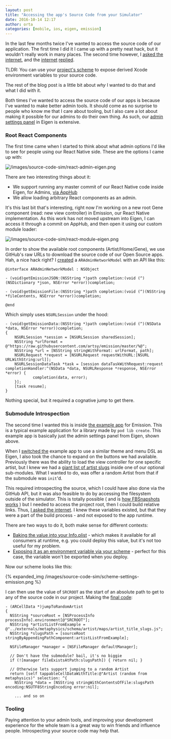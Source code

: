 ```yaml
---
layout: post
title: "Accessing the app's Source Code from your Simulator"
date: 2016-10-14 12:17
author: orta
categories: [mobile, ios, eigen, emission]
---
```


In the last few months twice I've wanted to access the source code of our application. The first time I did it I came up with a pretty neat hack, but it wouldn't really work in many places. The second time however, I [asked the internet](https://twitter.com/orta/status/786470282093625344), and the [internet](https://twitter.com/saniul/status/786470857635827712) [replied](https://twitter.com/0xced/status/786619335116750848).

TLDR: You can use your [project's scheme](https://github.com/artsy/emission/pull/350/commits/2a39c743bcaaf2e3b848ad60621198f40365fdd2) to expose derived Xcode environment variables to your source code.

The rest of the blog post is a little bit about _why_ I wanted to do that and what I did with it.

<!-- more -->

Both times I've wanted to access the source code of our apps is because I've wanted to make better admin tools. It should come as no surprise to people who know me that I care about tooling, but I also care a lot about making it possible for our admins to do their own thing. As such, our [admin settings panel](https://github.com/artsy/eigen/blob/master/Artsy/View_Controllers/Admin/ARAdminSettingsViewController.m) in Eigen is extensive.

### Root React Components 

The first time came when I started to think about what admin options I'd like to see for people using our React Native side. These are the options I came up with:

 ![/images/source-code-sim/react-admin-eigen.png](/images/source-code-sim/react-admin-eigen.png)

There are two interesting things about it:
 
 - We support running any master commit of our React Native code inside Eigen, for Admins, [via AppHub](https://apphub.io)
 - We allow loading arbitrary React components as an admin.

 It's this last bit that's interesting, right now I'm working on a new root Gene component (read: new view controller) in Emission, our React Native implementation. As this work has not moved upstream into Eigen, I can access it through a commit on AppHub, and then open it using our custom module loader:

![/images/source-code-sim/react-module-eigen.png](/images/source-code-sim/react-module-eigen.png)

In order to show the available root components (Artist/Home/Gene), we use GitHub's raw URLs to download the source code of our Open Source apps. Hah, a nice hack right? I [created](https://github.com/artsy/eigen/blob/master/Artsy/View_Controllers/Admin/ARAdminNetworkModel.m) a `ARAdminNetworkModel` with an API like this:

```objc
@interface ARAdminNetworkModel : NSObject

- (void)getEmissionJSON:(NSString *)path completion:(void (^)(NSDictionary *json, NSError *error))completion;

- (void)getEmissionFile:(NSString *)path completion:(void (^)(NSString *fileContents, NSError *error))completion;

@end
``` 

Which simply uses `NSURLSession` under the hood:

```objc
- (void)getEmissionData:(NSString *)path completion:(void (^)(NSData *data, NSError *error))completion;
{
    NSURLSession *session = [NSURLSession sharedSession];
    NSString *urlFormat = @"https://raw.githubusercontent.com/artsy/emission/master/%@";
    NSString *url = [NSString stringWithFormat: urlFormat, path];
    NSURLRequest *request = [NSURLRequest requestWithURL:[NSURL URLWithString:url]];
    NSURLSessionDataTask *task = [session dataTaskWithRequest:request completionHandler:^(NSData *data, NSURLResponse *response, NSError *error) {
            completion(data, error);
    }];
    [task resume];
}
```

Nothing special, but it required a cognative jump to get there.

### Submodule Introspection

The second time I wanted this is inside [the example app](https://github.com/artsy/emission/tree/master/Example) for Emission. This is a typical example application for a library made by `pod lib create`. This example app is basically just the admin settings panel from Eigen, shown above. 

When I [switched the](https://github.com/artsy/emission/pull/347) example app to use a similar theme and menu DSL as Eigen, I also took the chance to expand on the buttons we had available. Previously there was the ability to load the view controller for one specific artist, but I knew we had a [giant list of artist slugs](https://github.com/artsy/metaphysics/blob/master/schema/artist/maps/artist_title_slugs.js) inside one of our optional sub-modules. What I wanted to do, was offer a random Artist from that if the submodule was `init`'d. 

This required introspecting the source, which I could have also done via the GitHub API, but it was also feasible to do by accessing the filesystem outside of the simulator. This is totally possible ( and is [how FBSnapshots works](https://www.objc.io/issues/15-testing/snapshot-testing/) ) but I needed to access the project root, then I could build relative links. Thus, [I asked the internet](https://twitter.com/orta/status/786470282093625344). I knew these variables existed, but that they were a part of the build process - and not exposed to the app runtime. 

There are two ways to do it, both make sense for different contexts:

* [Baking the value into your Info.plist](https://github.com/artsy/emission/blob/74d0bc6cc45da906436f8bbc33710ea030657ee8/Example/Emission/Info.plist#L5-L6) - which makes it available for all consumers at runtime, e.g. you could deploy this value, but it's not too useful for my problem.
* [Exposing it as an environment variable via your scheme](https://github.com/artsy/emission/pull/350/commits/2a39c743bcaaf2e3b848ad60621198f40365fdd2) - perfect for this case, the variable won't be exported when you deploy.   

Now our scheme looks like this:

{% expanded_img /images/source-code-sim/scheme-settings-emission.png %}

I can then use the value of `SRCROOT` as the start of an absolute path to get to any of the source code in our project. Making the [final code](https://github.com/artsy/emission/blob/dda57636e424ab7d4517de57f3e8bd917fcb3c6f/Example/Emission/ARRootViewController.m#L85-L108):

```obj-c
- (ARCellData *)jumpToRandomArtist
{
  NSString *sourceRoot = [NSProcessInfo processInfo].environment[@"SRCROOT"];
  NSString *artistListFromExample = @"../externals/metaphysics/schema/artist/maps/artist_title_slugs.js";
  NSString *slugsPath = [sourceRoot stringByAppendingPathComponent:artistListFromExample];

  NSFileManager *manager = [NSFileManager defaultManager];

  // Don't have the submodule? bail, it's no biggie
  if (![manager fileExistsAtPath:slugsPath]) { return nil; }

  // Otherwise lets support jumping to a random Artist
  return [self tappableCellDataWithTitle:@"Artist (random from metaphysics)" selection: ^{
    NSString *data = [NSString stringWithContentsOfFile:slugsPath encoding:NSUTF8StringEncoding error:nil];

    ... and so on
```

### Tooling

Paying attention to your admin tools, and improving your development experience for the whole team is a great way to win friends and influence people. Introspecting your source code may help that. 